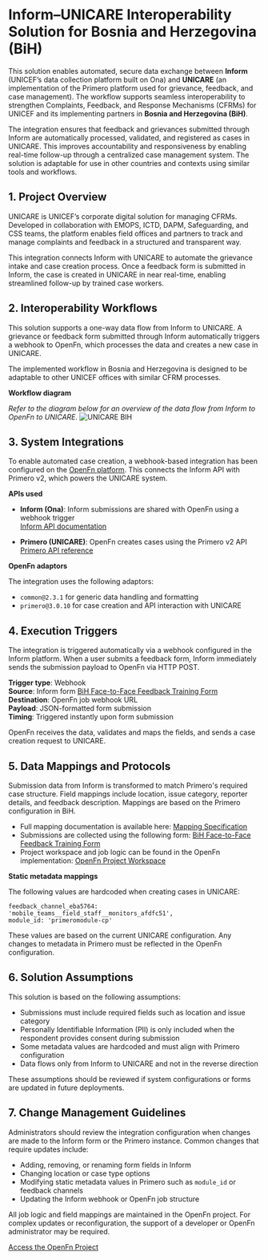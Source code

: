# Inform–UNICARE Interoperability Solution for Bosnia and Herzegovina (BiH)

This solution enables automated, secure data exchange between **Inform** (UNICEF’s data collection platform built on Ona) and **UNICARE** (an implementation of the Primero platform used for grievance, feedback, and case management). The workflow supports seamless interoperability to strengthen Complaints, Feedback, and Response Mechanisms (CFRMs) for UNICEF and its implementing partners in **Bosnia and Herzegovina (BiH)**.

The integration ensures that feedback and grievances submitted through Inform are automatically processed, validated, and registered as cases in UNICARE. This improves accountability and responsiveness by enabling real-time follow-up through a centralized case management system. The solution is adaptable for use in other countries and contexts using similar tools and workflows.

## 1. Project Overview

UNICARE is UNICEF’s corporate digital solution for managing CFRMs. Developed in collaboration with EMOPS, ICTD, DAPM, Safeguarding, and CSS teams, the platform enables field offices and partners to track and manage complaints and feedback in a structured and transparent way.

This integration connects Inform with UNICARE to automate the grievance intake and case creation process. Once a feedback form is submitted in Inform, the case is created in UNICARE in near real-time, enabling streamlined follow-up by trained case workers.

## 2. Interoperability Workflows

This solution supports a one-way data flow from Inform to UNICARE. A grievance or feedback form submitted through Inform automatically triggers a webhook to OpenFn, which processes the data and creates a new case in UNICARE.

The implemented workflow in Bosnia and Herzegovina is designed to be adaptable to other UNICEF offices with similar CFRM processes.

**Workflow diagram**

_Refer to the diagram below for an overview of the data flow from Inform to OpenFn to UNICARE._
![UNICARE BIH](https://github.com/user-attachments/assets/b3e5061b-b0f8-4a59-8f3d-2912be05bc16)


## 3. System Integrations

To enable automated case creation, a webhook-based integration has been configured on the [OpenFn platform](https://openfn.org). This connects the Inform API with Primero v2, which powers the UNICARE system.

**APIs used**

- **Inform (Ona)**: Inform submissions are shared with OpenFn using a webhook trigger  
  [Inform API documentation](https://data.inform.unicef.org/static/docs/data.html)

- **Primero (UNICARE)**: OpenFn creates cases using the Primero v2 API  
  [Primero API reference](https://github.com/primeroIMS/primero/blob/main/doc/api/attachments/post.md)

**OpenFn adaptors**

The integration uses the following adaptors:

- `common@2.3.1` for generic data handling and formatting  
- `primero@3.0.10` for case creation and API interaction with UNICARE

## 4. Execution Triggers

The integration is triggered automatically via a webhook configured in the Inform platform. When a user submits a feedback form, Inform immediately sends the submission payload to OpenFn via HTTP POST.

**Trigger type**: Webhook  
**Source**: Inform form [BiH Face-to-Face Feedback Training Form](https://web.inform.unicef.org/x/KblafkQ1)  
**Destination**: OpenFn job webhook URL  
**Payload**: JSON-formatted form submission  
**Timing**: Triggered instantly upon form submission

OpenFn receives the data, validates and maps the fields, and sends a case creation request to UNICARE.

## 5. Data Mappings and Protocols

Submission data from Inform is transformed to match Primero's required case structure. Field mappings include location, issue category, reporter details, and feedback description. Mappings are based on the Primero configuration in BiH.

- Full mapping documentation is available here: [Mapping Specification](https://docs.google.com/spreadsheets/d/1d0IXdaI3yrvOUHdr0a6hGmUX6dhLLyK6pr8STrgcsDA/edit#gid=1275153608)
- Submissions are collected using the following form:  [BiH Face-to-Face Feedback Training Form](https://web.inform.unicef.org/x/KblafkQ1)
- Project workspace and job logic can be found in the OpenFn implementation:  [OpenFn Project Workspace](https://app.openfn.org/projects/75b5159b-0102-4005-9fb7-2afa1693912e/w/020fd1c0-46dd-4f4f-ae3c-224fcca1fd0b?a=6fab331e-4f6a-4167-9219-c7ce28bbcf2d&s=46fa271d-2124-4a95-8b79-233392bd0a5a)

**Static metadata mappings**

The following values are hardcoded when creating cases in UNICARE:
```
feedback_channel_eba5764: 'mobile_teams__field_staff__monitors_afdfc51',
module_id: 'primeromodule-cp'
```

These values are based on the current UNICARE configuration. Any changes to metadata in Primero must be reflected in the OpenFn configuration.

## 6. Solution Assumptions

This solution is based on the following assumptions:

- Submissions must include required fields such as location and issue category
- Personally Identifiable Information (PII) is only included when the respondent provides consent during submission
- Some metadata values are hardcoded and must align with Primero configuration
- Data flows only from Inform to UNICARE and not in the reverse direction

These assumptions should be reviewed if system configurations or forms are updated in future deployments.

## 7. Change Management Guidelines

Administrators should review the integration configuration when changes are made to the Inform form or the Primero instance. Common changes that require updates include:

- Adding, removing, or renaming form fields in Inform
- Changing location or case type options
- Modifying static metadata values in Primero such as `module_id` or feedback channels
- Updating the Inform webhook or OpenFn job structure

All job logic and field mappings are maintained in the OpenFn project. For complex updates or reconfiguration, the support of a developer or OpenFn administrator may be required.

[Access the OpenFn Project](https://app.openfn.org/projects/75b5159b-0102-4005-9fb7-2afa1693912e/w/020fd1c0-46dd-4f4f-ae3c-224fcca1fd0b?a=6fab331e-4f6a-4167-9219-c7ce28bbcf2d&s=46fa271d-2124-4a95-8b79-233392bd0a5a)
